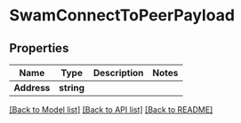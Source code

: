 # SwamConnectToPeerPayload

## Properties
Name | Type | Description | Notes
------------ | ------------- | ------------- | -------------
**Address** | **string** |  | 

[[Back to Model list]](../README.md#documentation-for-models) [[Back to API list]](../README.md#documentation-for-api-endpoints) [[Back to README]](../README.md)


